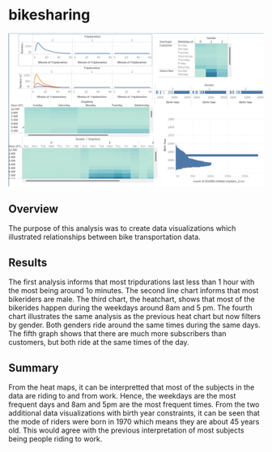 # bikesharing

![dash](dash.png)

## Overview
The purpose of this analysis was to create data visualizations which illustrated relationships between bike transportation data. 
## Results
The first analysis informs that most tripdurations last less than 1 hour with the most being around 1o minutes. The second line chart informs that most bikeriders are male. The third chart, the heatchart, shows that most of the bikerides happen during the weekdays around 8am and 5 pm. The fourth chart illustrates the same analysis as the previous heat chart but now filters by gender. Both genders ride around the same times during the same days. The fifth graph shows that there are much more subscribers than customers, but both ride at the same times of the day. 
## Summary
From the heat maps, it can be interpretted that most of the subjects in the data are riding to and from work. Hence, the weekdays are the most frequent days and 8am and 5pm are the most frequent times. From the two additional data visualizations with birth year constraints, it can be seen that the mode of riders were born in 1970 which means they are about 45 years old. This would agree with the previous interpretation of most subjects being people riding to work. 

